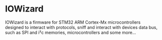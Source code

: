 # IOWizard
IOWizard is a firmware for STM32 ARM Cortex-Mx microcontrollers designed to interact with protocols, sniff and interact with devices data bus, such as SPI and i²c memories, microcontrollers and some more...
